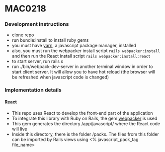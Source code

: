 # MAC0218

### Development instructions

- clone repo
- run bundle:install to install ruby gems
- you must have [yarn](https://yarnpkg.com/en/), a javascript package manager, installed
- also, you must run the webpacker install script `rails webpacker:install` and then run the React install script `rails webpacker:install:react`
- to start server, run rails s
- run ./bin/webpack-dev-server in another terminal window in order to start client server. It will allow you to have hot reload (the browser will be refreshed when javascript code is changed)

### Implementation details

#### React

- This repo uses React to develop the front-end part of the application
- To integrate this library with Ruby on Rails, the gem
  [webpacker](https://github.com/rails/webpacker) is used
- This gem generates the directory /app/javascript/ where the React code will live
- Inside this directory, there is the folder /packs. The files from this folder can be imported by Rails views using <% javascript_pack_tag file_name>

